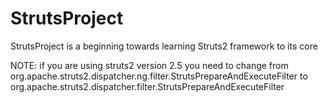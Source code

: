 # StrutsProject
StrutsProject is a beginning towards learning Struts2 framework to its core

NOTE:
if you are using struts2 version 2.5 you need to change from org.apache.struts2.dispatcher.ng.filter.StrutsPrepareAndExecuteFilter to org.apache.struts2.dispatcher.filter.StrutsPrepareAndExecuteFilter
